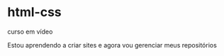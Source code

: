 # html-css
 curso em vídeo

 Estou aprendendo a criar sites e agora vou gerenciar meus repositórios
